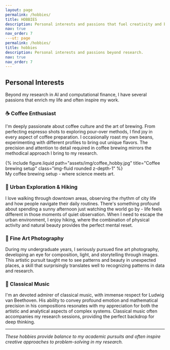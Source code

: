 ```yaml
---
layout: page
permalink: /hobbies/
title: HOBBIES
description: Personal interests and passions that fuel creativity and balance.
nav: true
nav_order: 7
---ut: page
permalink: /hobbies/
title: hobbies
description: Personal interests and passions beyond research.
nav: true
nav_order: 7
---
```


## Personal Interests

Beyond my research in AI and computational finance, I have several passions that enrich my life and often inspire my work.

### ☕ Coffee Enthusiast

I'm deeply passionate about coffee culture and the art of brewing. From perfecting espresso shots to exploring pour-over methods, I find joy in every aspect of coffee preparation. I occasionally roast my own beans, experimenting with different profiles to bring out unique flavors. The precision and attention to detail required in coffee brewing mirrors the methodical approach I bring to my research.

<div class="row mt-3">
    <div class="col-sm mt-3 mt-md-0">
        {% include figure.liquid path="assets/img/coffee_hobby.jpg" title="Coffee brewing setup" class="img-fluid rounded z-depth-1" %}
    </div>
</div>
<div class="caption">
    My coffee brewing setup - where science meets art.
</div>

### 🥾 Urban Exploration & Hiking

I love walking through downtown areas, observing the rhythm of city life and how people navigate their daily routines. There's something profound about spending a sunny afternoon just watching the world go by - life feels different in those moments of quiet observation. When I need to escape the urban environment, I enjoy hiking, where the combination of physical activity and natural beauty provides the perfect mental reset.

### 📸 Fine Art Photography

During my undergraduate years, I seriously pursued fine art photography, developing an eye for composition, light, and storytelling through images. This artistic pursuit taught me to see patterns and beauty in unexpected places, a skill that surprisingly translates well to recognizing patterns in data and research.

### 🎼 Classical Music

I'm an devoted admirer of classical music, with immense respect for Ludwig van Beethoven. His ability to convey profound emotion and mathematical precision in his compositions resonates with my appreciation for both the artistic and analytical aspects of complex systems. Classical music often accompanies my research sessions, providing the perfect backdrop for deep thinking.

---

*These hobbies provide balance to my academic pursuits and often inspire creative approaches to problem-solving in my research.*

